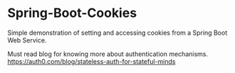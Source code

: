 # Spring-Boot-Cookies
Simple demonstration of setting and accessing cookies from a Spring Boot Web Service.

Must read blog for knowing more about authentication mechanisms.
https://auth0.com/blog/stateless-auth-for-stateful-minds
